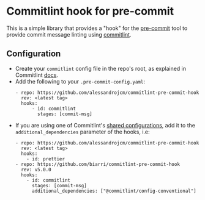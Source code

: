 # Commitlint hook for pre-commit

This is a simple library that provides a "hook" for the
[pre-commit](https://pre-commit.com/) tool to provide commit message
linting using [commitlint](https://commitlint.js.org/#/).

## Configuration

* Create your `commitlint` config file in the repo's root, as explained in Commitlint [docs](https://commitlint.js.org/#/reference-configuration).
* Add the following to your `.pre-commit-config.yaml`:
    ```
    - repo: https://github.com/alessandrojcm/commitlint-pre-commit-hook
      rev: <latest tag>
      hooks:
          - id: commitlint
            stages: [commit-msg]
    ```
* If you are using one of Commitlint's [shared configurations](https://commitlint.js.org/#/reference-configuration?id=shareable-configuration),
  add it to the `additional_dependencies` parameter of the hooks, i.e:
    ```
    - repo: https://github.com/alessandrojcm/commitlint-pre-commit-hook
      rev: <latest tag>
      hooks:
        - id: prettier
    - repo: https://github.com/biarri/commitlint-pre-commit-hook
      rev: v5.0.0
      hooks:
        - id: commitlint
          stages: [commit-msg]
          additional_dependencies: ["@commitlint/config-conventional"]
  ```

</details>

